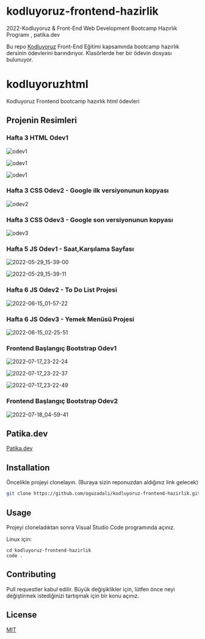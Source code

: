 # kodluyoruz-frontend-hazirlik
2022-Kodluyoruz &amp; Front-End Web Development Bootcamp Hazırlık Programı , patika.dev

Bu repo [Kodluyoruz](https://www.kodluyoruz.org) Front-End Eğitimi kapsamında bootcamp hazırlık dersinin ödevlerini barındırıyor. Klasörlerde her bir ödevin dosyası bulunuyor.

# kodluyoruzhtml
Kodluyoruz Frontend bootcamp hazırlık html ödevleri


## Projenin Resimleri

### Hafta 3 HTML Odev1
![odev1](https://user-images.githubusercontent.com/67098980/168477534-bec118d7-07f5-41a7-8d62-4e73c7d716d2.png)

![odev1](https://user-images.githubusercontent.com/67098980/168477563-f04a561c-8c65-4f0e-8ff4-c0e0f8076892.png)

![odev1](https://user-images.githubusercontent.com/67098980/168477571-8e32c45a-adff-4987-b8c6-7942bac12963.png)

### Hafta 3 CSS Odev2 - Google ilk versiyonunun kopyası
![odev2](https://user-images.githubusercontent.com/67098980/168483919-6abc4375-8aa3-489c-bbed-58d21582fe3a.png)

### Hafta 3 CSS Odev3 - Google son versiyonunun kopyası
![odev3](https://user-images.githubusercontent.com/67098980/170793992-776c2060-1cfe-4a4c-8dda-52ade04459af.png)

### Hafta 5 JS Odev1 - Saat,Karşılama Sayfası
![2022-05-29_15-39-00](https://user-images.githubusercontent.com/67098980/170868920-cee9f31b-4128-4487-a7d1-c418ed7e41e2.png)

![2022-05-29_15-39-11](https://user-images.githubusercontent.com/67098980/170868922-920b4ad0-b4ac-4cea-af4a-19e4ca52c426.png)

### Hafta 6 JS Odev2 - To Do List Projesi
![2022-06-15_01-57-22](https://user-images.githubusercontent.com/67098980/173705856-1bcd119b-c695-4dc3-92ec-09b198cb92d7.png)

### Hafta 6 JS Odev3 - Yemek Menüsü Projesi
![2022-06-15_02-25-51](https://user-images.githubusercontent.com/67098980/173705865-9c6e996e-405e-4284-9d77-fad4881ac32f.png)

### Frontend Başlangıç Bootstrap Odev1 
![2022-07-17_23-22-24](https://user-images.githubusercontent.com/67098980/179423712-d78b507a-bcd3-4b98-afa6-56a0251ce46a.png)

![2022-07-17_23-22-37](https://user-images.githubusercontent.com/67098980/179423719-cb0a30a8-fe05-46e9-b9d0-fc40a0411fce.png)

![2022-07-17_23-22-49](https://user-images.githubusercontent.com/67098980/179423722-df1459a0-2fc5-4e47-8349-29c6aeadb23d.png)

### Frontend Başlangıç Bootstrap Odev2 
![2022-07-18_04-59-41](https://user-images.githubusercontent.com/67098980/179435866-0c1e581c-67a9-4eb0-9af8-41956f9ac357.png)


## Patika.dev
[Patika.dev](www.patika.dev)

## Installation

Öncelikle projeyi clonelayın. (Buraya sizin reponuzdan aldığınız link gelecek)

```bash
git clone https://github.com/oguzadali/kodluyoruz-frontend-hazirlik.git
```

## Usage

Projeyi cloneladıktan sonra Visual Studio Code programında açınız.

Linux için:
```linux
cd kodluyoruz-frontend-hazirlik
code .
```

## Contributing
Pull requestler kabul edilir. Büyük değişiklikler için, lütfen önce neyi değiştirmek istediğinizi tartışmak için bir konu açınız.


## License
[MIT](https://choosealicense.com/licenses/mit/)
